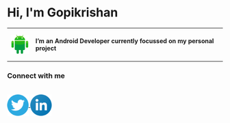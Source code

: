 <html>
<body>
<head>
 <H1>Hi, I'm Gopikrishan</H1>
</head>
 <table class="tab">
 <tr><td>
  <img align="left" src="https://raw.githubusercontent.com/goputtanz/goputtanz/main/images/android.svg" alt="icon" width="50px"/>
  </td>
  <td>
<H4>I’m an Android Developer currently focussed on my personal project</H4>
</td>
</tr>
</table>
<h3>Connect with me</h3><br>
<a href="https://twitter.com/Gopikrishnnpv?t=T-jis_LphGBc6pdRUpns_Q&s=09">
<img align="center" src="https://raw.githubusercontent.com/goputtanz/goputtanz/main/images/twitter.svg" alt="icon | Twitter" width="50px"/></a><a href="https://www.linkedin.com/in/gopi-krishnan-b46314210">
<img align="center" src="https://raw.githubusercontent.com/goputtanz/goputtanz/main/images/linkedin.svg" alt="icon | LinkedIn" width="50px"/>
</a>
  <style>
.tab{
    border-style: none;
}
 </style>
 </body>

 </html>
 


